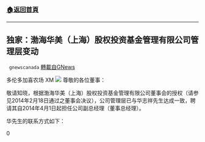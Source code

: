 ###  [:house:返回首頁](https://github.com/ourhimalayas/txt)
---

## 独家：渤海华美（上海）股权投资基金管理有限公司管理层变动
` gnewscanada` [轉載自GNews](https://gnews.org/zh-hans/521738/)

多伦多加喜农场 XM
![]()![](https://gnews-media-offload.s3.amazonaws.com/wp-content/uploads/2020/11/03081554/96-2-1.jpg)
尊敬的各位董事：

敬请知晓，根据渤海华美（上海）股权投资基金管理有限公司董事会的授权（请参见2014年2月18日通过之董事会决议），公司管理层已与华志祥先生达成一致，聘请其自2014年4月1日起担任公司副总经理（董事总经理）。

华先生的联系方式如下：

0
